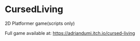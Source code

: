 # CursedLiving
2D Platformer game(scripts only)

Full game available at: https://adriandumi.itch.io/cursed-living
